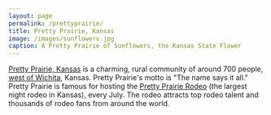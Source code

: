 ```yaml
---
layout: page
permalink: /prettyprairie/
title: Pretty Prairie, Kansas
image: /images/sunflowers.jpg
caption: A Pretty Prairie of Sunflowers, the Kansas State Flower
---
```


<a href="https://en.wikipedia.org/wiki/Pretty_Prairie,_Kansas" target="_blank">Pretty Prairie, Kansas</a> is a charming, rural community of around 700 people, <a href="https://www.google.com/maps/dir/Pretty+Prairie,+KS/Wichita,+KS/@37.7219887,-97.9729438,10z/data=!3m1!4b1!4m13!4m12!1m5!1m1!1s0x87a4d0ac8dfb4407:0xb75fd6945327576!2m2!1d-98.0197792!2d37.7800135!1m5!1m1!1s0x87badb6ad27f182d:0x9396d5bf74d33d3e!2m2!1d-97.336111!2d37.688889" target="_blank">west of Wichita</a>, Kansas. Pretty Prairie's motto is "The name says it all." Pretty Prairie is famous for hosting the <a href="http://www.pprodeo.com" target="_blank">Pretty Prairie Rodeo</a> (the largest night rodeo in Kansas), every July. The rodeo attracts top rodeo talent and thousands of rodeo fans from around the world.
